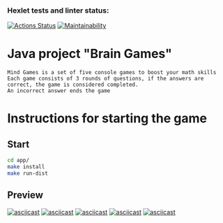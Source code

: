 ### Hexlet tests and linter status:
[![Actions Status](https://github.com/Aivaseda/java-project-61/actions/workflows/hexlet-check.yml/badge.svg)](https://github.com/Aivaseda/java-project-61/actions)
[![Maintainability](https://api.codeclimate.com/v1/badges/e8b18f4aeadc06bca999/maintainability)](https://codeclimate.com/github/Aivaseda/java-project-61/maintainability)

# Java project "Brain Games"
```
Mind Games is a set of five console games to boost your math skills
Each game consists of 3 rounds of questions, if the answers are correct, the game is considered completed. 
An incorrect answer ends the game
```
# Instructions for starting the game
## Start

```bash
cd app/
make install
make run-dist
```
## Preview
[![asciicast](https://asciinema.org/a/A79obYhCotb5ZioVlaUZBnVBk.svg)](https://asciinema.org/a/A79obYhCotb5ZioVlaUZBnVBk)
[![asciicast](https://asciinema.org/a/KsvxdzmpgZ1JynajWykkqgnnT.svg)](https://asciinema.org/a/KsvxdzmpgZ1JynajWykkqgnnT)
[![asciicast](https://asciinema.org/a/totCCYcSrsOhmcFSa0RsKe2qt.svg)](https://asciinema.org/a/totCCYcSrsOhmcFSa0RsKe2qt)
[![asciicast](https://asciinema.org/a/0GMqepWH6ykwjNoE2s8UpSwbs.svg)](https://asciinema.org/a/0GMqepWH6ykwjNoE2s8UpSwbs)
[![asciicast](https://asciinema.org/a/LU60MgIxsDpJaMpAzjSB36wBm.svg)](https://asciinema.org/a/LU60MgIxsDpJaMpAzjSB36wBm)